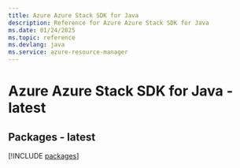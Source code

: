 ```yaml
---
title: Azure Azure Stack SDK for Java
description: Reference for Azure Azure Stack SDK for Java
ms.date: 01/24/2025
ms.topic: reference
ms.devlang: java
ms.service: azure-resource-manager
---
```

# Azure Azure Stack SDK for Java - latest
## Packages - latest
[!INCLUDE [packages](azure-stack-index.md)]
